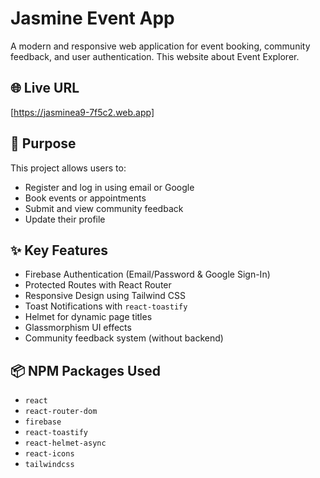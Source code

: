 # Jasmine Event App

A modern and responsive web application for event booking, community feedback, and user authentication.
This website about Event Explorer.

## 🌐 Live URL

[https://jasminea9-7f5c2.web.app]

## 🎯 Purpose

This project allows users to:

- Register and log in using email or Google
- Book events or appointments
- Submit and view community feedback
- Update their profile

## ✨ Key Features

- Firebase Authentication (Email/Password & Google Sign-In)
- Protected Routes with React Router
- Responsive Design using Tailwind CSS
- Toast Notifications with `react-toastify`
- Helmet for dynamic page titles
- Glassmorphism UI effects
- Community feedback system (without backend)

## 📦 NPM Packages Used

- `react`
- `react-router-dom`
- `firebase`
- `react-toastify`
- `react-helmet-async`
- `react-icons`
- `tailwindcss`

